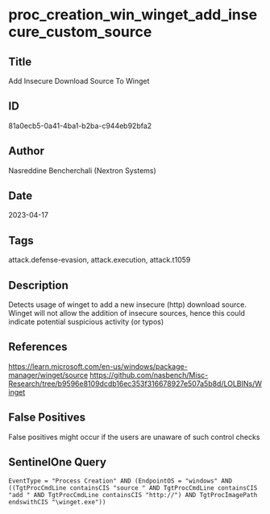 # proc_creation_win_winget_add_insecure_custom_source

## Title
Add Insecure Download Source To Winget

## ID
81a0ecb5-0a41-4ba1-b2ba-c944eb92bfa2

## Author
Nasreddine Bencherchali (Nextron Systems)

## Date
2023-04-17

## Tags
attack.defense-evasion, attack.execution, attack.t1059

## Description
Detects usage of winget to add a new insecure (http) download source.
 Winget will not allow the addition of insecure sources, hence this could indicate potential suspicious activity (or typos)


## References
https://learn.microsoft.com/en-us/windows/package-manager/winget/source
https://github.com/nasbench/Misc-Research/tree/b9596e8109dcdb16ec353f316678927e507a5b8d/LOLBINs/Winget

## False Positives
False positives might occur if the users are unaware of such control checks

## SentinelOne Query
```
EventType = "Process Creation" AND (EndpointOS = "windows" AND ((TgtProcCmdLine containsCIS "source " AND TgtProcCmdLine containsCIS "add " AND TgtProcCmdLine containsCIS "http://") AND TgtProcImagePath endswithCIS "\winget.exe"))

```